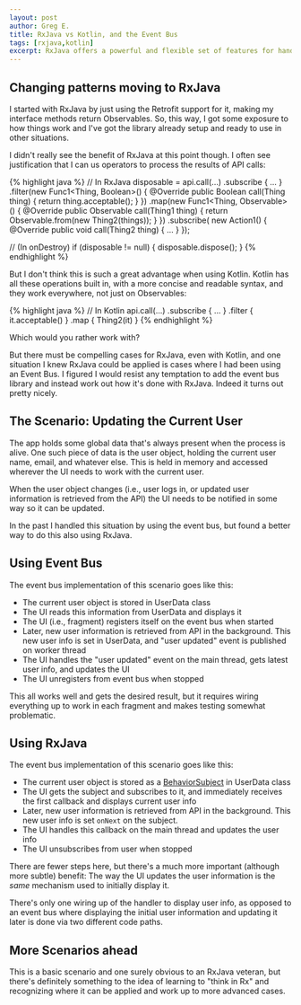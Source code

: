 ```yaml
---
layout: post
author: Greg E.
title: RxJava vs Kotlin, and the Event Bus
tags: [rxjava,kotlin]
excerpt: RxJava offers a powerful and flexible set of features for handling decoupled scenarios. The trick is knowing when and where to apply it. This post details one situation where RxJava can be used in place of the event bus.
---
```

## Changing patterns moving to RxJava

I started with RxJava by just using the Retrofit support for it, making my interface methods return Observables. So, this way, I got some exposure to how things work and I've got the library already setup and ready to use in other situations.

I didn't really see the benefit of RxJava at this point though. I often see justification that I can us operators to process the results of API calls:

{% highlight java %}
// In RxJava
disposable = api.call(...)
    .subscribe { ... }
    .filter(new Func1<Thing, Boolean>() {
        @Override
        public Boolean call(Thing thing) {
            return thing.acceptable();
        }
    })
    .map(new Func1<Thing, Observable<Thing2>>() {
        @Override
        public Observable<Thing2> call(Thing1 thing) {
            return Observable.from(new Thing2(things));
        }
    })
    .subscribe(
        new Action1<Thing2>() {
        @Override
            public void call(Thing2 thing) {
                ...
            }
        });

// (In onDestroy)
if (disposable != null) {
    disposable.dispose();
}
{% endhighlight %}

But I don't think this is such a great advantage when using Kotlin. Kotlin has all these operations built in, with a more concise and readable syntax, and they work everywhere, not just on Observables:

{% highlight java %}
// In Kotlin
api.call(...)
    .subscribe { ... }
    .filter { it.acceptable() }
    .map { Thing2(it) }
{% endhighlight %}

Which would you rather work with?

But there must be compelling cases for RxJava, even with Kotlin, and one situation I knew RxJava could be applied is cases where I had been using an Event Bus. I figured I would resist any temptation to add the event bus library and instead work out how it's done with RxJava.  Indeed it turns out pretty nicely.

## The Scenario: Updating the Current User

The app holds some global data that's always present when the process is alive. One such piece of data is the user object, holding the current user name, email, and whatever else. This is held in memory and accessed wherever the UI needs to work with the current user.

When the user object changes (i.e., user logs in, or updated user information is retrieved from the API) the UI needs to be notified in some way so it can be updated.

In the past I handled this situation by using the event bus, but found a better way to do this also using RxJava.

## Using Event Bus

The event bus implementation of this scenario goes like this:

* The current user object is stored in UserData class
* The UI reads this information from UserData and displays it
* The UI (i.e., fragment) registers itself on the event bus when started
* Later, new user information is retrieved from API in the background. This new user info is set in UserData, and "user updated" event is published on worker thread
* The UI handles the "user updated" event on the main thread, gets latest user info, and updates the UI
* The UI unregisters from event bus when stopped

This all works well and gets the desired result, but it requires wiring everything up to work in each fragment and makes testing somewhat problematic. 

## Using RxJava

The event bus implementation of this scenario goes like this:

* The current user object is stored as a [BehaviorSubject](http://reactivex.io/RxJava/javadoc/rx/subjects/BehaviorSubject.html) in UserData class
* The UI gets the subject and subscribes to it, and immediately receives the first callback and displays current user info
* Later, new user information is retrieved from API in the background. This new user info is set `onNext` on the subject.
* The UI handles this callback on the main thread and updates the user info
* The UI unsubscribes from user when stopped

There are fewer steps here, but there's a much more important (although more subtle) benefit: The way the UI updates the user information is the *same* mechanism used to initially display it. 

There's only one wiring up of the handler to display user info, as opposed to an event bus where displaying the initial user information and updating it later is done via two different code paths.

## More Scenarios ahead

This is a basic scenario and one surely obvious to an RxJava veteran, but there's definitely something to the idea of learning to "think in Rx" and recognizing where it can be applied and work up to more advanced cases.

